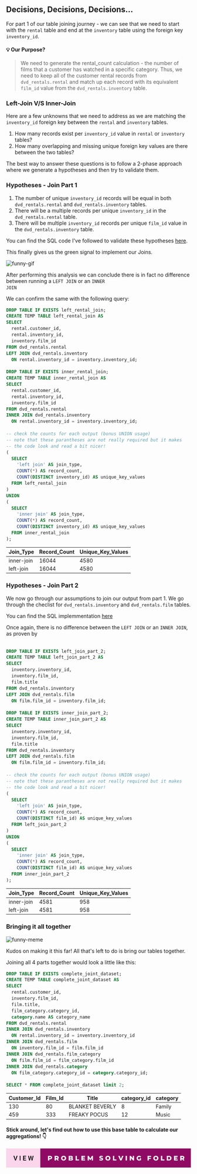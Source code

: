 ## Decisions, Decisions, Decisions...

For part 1 of our table joining journey - we can see that we need to start with the <code>rental</code> table and end at the <code>inventory</code> 
table using the foreign key <code>inventory_id</code>.

#### 💡 Our Purpose?

> We need to generate the rental_count calculation - the number of films that a customer has watched in a specific category. 
Thus, we need to keep all of the customer rental records from <code>dvd_rentals.rental</code> and match up each record with its equivalent 
<code>film_id</code> value from the <code>dvd_rentals.inventory</code> table.

### Left-Join V/S Inner-Join

Here are a few unknowns that we need to address as we are matching the <code>inventory_id</code> foreign key between the <code>rental</code> and 
<code>inventory</code> tables.

1. How many records exist per <code>inventory_id</code> value in <code>rental</code> or <code>inventory</code> tables?
2. How many overlapping and missing unique foreign key values are there between the two tables?

The best way to answer these questions is to follow a 2-phase approach where we generate a hypotheses and then try to validate them. 

### Hypotheses - Join Part 1

1. The number of unique <code>inventory_id</code> records will be equal in both <code>dvd_rentals.rental</code> and <code>dvd_rentals.inventory</code> tables.
2. There will be a multiple records per unique <code>inventory_id</code> in the <code>dvd_rentals.rental</code> table.
3. There will be multiple <code>inventory_id</code> records per unique <code>film_id</code> value in the <code>dvd_rentals.inventory</code> table.

You can find the SQL code I've followed to validate these hypotheses [here](https://github.com/iaks23/Marketing-Analytics-Case-Study/blob/main/Data%20Join%20Folder/Hypotheses.sql). 

This finally gives us the green signal to implement our Joins. 

![funny-gif]()

After performing this analysis we can conclude there is in fact no difference between running a <code>LEFT JOIN</code> or an <code>INNER JOIN</code>

We can confirm the same with the following query:

```sql
DROP TABLE IF EXISTS left_rental_join;
CREATE TEMP TABLE left_rental_join AS
SELECT
  rental.customer_id,
  rental.inventory_id,
  inventory.film_id
FROM dvd_rentals.rental
LEFT JOIN dvd_rentals.inventory
  ON rental.inventory_id = inventory.inventory_id;

DROP TABLE IF EXISTS inner_rental_join;
CREATE TEMP TABLE inner_rental_join AS
SELECT
  rental.customer_id,
  rental.inventory_id,
  inventory.film_id
FROM dvd_rentals.rental
INNER JOIN dvd_rentals.inventory
  ON rental.inventory_id = inventory.inventory_id;

-- check the counts for each output (bonus UNION usage)
-- note that these parantheses are not really required but it makes
-- the code look and read a bit nicer!
(
  SELECT
    'left join' AS join_type,
    COUNT(*) AS record_count,
    COUNT(DISTINCT inventory_id) AS unique_key_values
  FROM left_rental_join
)
UNION
(
  SELECT
    'inner join' AS join_type,
    COUNT(*) AS record_count,
    COUNT(DISTINCT inventory_id) AS unique_key_values
  FROM inner_rental_join
);
```
|Join_Type|Record_Count|Unique_Key_Values|
|---|---|---|
|inner-join|16044|4580|
|left-join|16044|4580|

### Hypotheses - Join Part 2 

We now go through our assumptions to join our output from part 1. We go through the checlist for <code>dvd_rentals.inventory</code> and <code>dvd_rentals.film</code> tables. 

You can find the SQL implemmentation [here]()

Once again, there is no difference between the <code>LEFT JOIN</code> or an <code>INNER JOIN</code>, as proven by

```SQL

DROP TABLE IF EXISTS left_join_part_2;
CREATE TEMP TABLE left_join_part_2 AS
SELECT
  inventory.inventory_id,
  inventory.film_id,
  film.title
FROM dvd_rentals.inventory
LEFT JOIN dvd_rentals.film
  ON film.film_id = inventory.film_id;

DROP TABLE IF EXISTS inner_join_part_2;
CREATE TEMP TABLE inner_join_part_2 AS
SELECT
  inventory.inventory_id,
  inventory.film_id,
  film.title
FROM dvd_rentals.inventory
LEFT JOIN dvd_rentals.film
  ON film.film_id = inventory.film_id;

-- check the counts for each output (bonus UNION usage)
-- note that these parantheses are not really required but it makes
-- the code look and read a bit nicer!
(
  SELECT
    'left join' AS join_type,
    COUNT(*) AS record_count,
    COUNT(DISTINCT film_id) AS unique_key_values
  FROM left_join_part_2
)
UNION
(
  SELECT
    'inner join' AS join_type,
    COUNT(*) AS record_count,
    COUNT(DISTINCT film_id) AS unique_key_values
  FROM inner_join_part_2
);

```
|Join_Type|Record_Count|Unique_Key_Values
|---|---|---|
|inner-join|4581|958|
|left-join|4581|958|



### Bringing it all together

![funny-meme]()

Kudos on making it this far! All that's left to do is bring our tables together. 

Joining all 4 parts together would look a little like this:

```SQL 
DROP TABLE IF EXISTS complete_joint_dataset;
CREATE TEMP TABLE complete_joint_dataset AS
SELECT
  rental.customer_id,
  inventory.film_id,
  film.title,
  film_category.category_id,
  category.name AS category_name
FROM dvd_rentals.rental
INNER JOIN dvd_rentals.inventory
  ON rental.inventory_id = inventory.inventory_id
INNER JOIN dvd_rentals.film
  ON inventory.film_id = film.film_id
INNER JOIN dvd_rentals.film_category
  ON film.film_id = film_category.film_id
INNER JOIN dvd_rentals.category
  ON film_category.category_id = category.category_id;

SELECT * FROM complete_joint_dataset limit 2;
```
|Customer_Id|Film_Id|Title|category_id|category|
|---|---|---|---|---|
|130|80|BLANKET BEVERLY|8|Family|
|459|333|FREAKY POCUS|12|Music|

#### Stick around, let's find out how to use this base table to calculate our aggregations! 👇

[![problem-solving](https://github.com/iaks23/Marketing-Analytics-Case-Study/blob/main/images/view-problem-solving-folder.svg)](https://github.com/iaks23/Marketing-Analytics-Case-Study/tree/main/Problem%20Solutions%20Folder)

